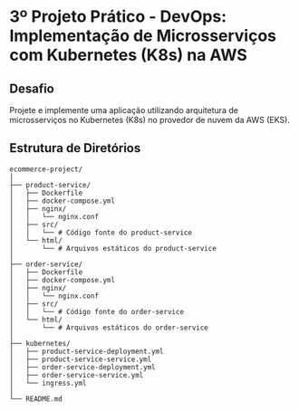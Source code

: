 # 3º Projeto Prático - DevOps: Implementação de Microsserviços com Kubernetes (K8s) na AWS

## Desafio
Projete e implemente uma aplicação utilizando arquitetura de microsserviços no Kubernetes (K8s) no provedor de nuvem da AWS (EKS).

## Estrutura de Diretórios

```plaintext
ecommerce-project/
│
├── product-service/
│   ├── Dockerfile
│   ├── docker-compose.yml
│   ├── nginx/
│   │   └── nginx.conf
│   ├── src/
│   │   └── # Código fonte do product-service
│   └── html/
│       └── # Arquivos estáticos do product-service
│
├── order-service/
│   ├── Dockerfile
│   ├── docker-compose.yml
│   ├── nginx/
│   │   └── nginx.conf
│   ├── src/
│   │   └── # Código fonte do order-service
│   └── html/
│       └── # Arquivos estáticos do order-service
│
├── kubernetes/
│   ├── product-service-deployment.yml
│   ├── product-service-service.yml
│   ├── order-service-deployment.yml
│   ├── order-service-service.yml
│   └── ingress.yml
│
└── README.md
